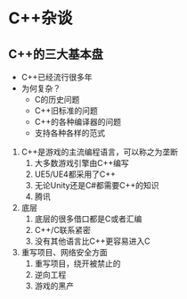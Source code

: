 # C++杂谈

## C++的三大基本盘

- C++已经流行很多年
- 为何复杂？
  - C的历史问题
  - C++旧标准的问题
  - C++的各种编译器的问题
  - 支持各种各样的范式

1. C++是游戏的主流编程语言，可以称之为垄断
   1. 大多数游戏引擎由C++编写
   2. UE5/UE4都采用了C++
   3. 无论Unity还是C#都需要C++的知识
   4. 腾讯
2. 底层
   1. 底层的很多借口都是C或者汇编
   2. C++/C联系紧密
   3. 没有其他语言比C++更容易进入C
3. 重写项目、网络安全方面
   1. 重写项目，绕开被禁止的
   2. 逆向工程
   3. 游戏的黑产
